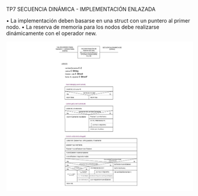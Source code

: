 ﻿TP7 SECUENCIA DINÁMICA - IMPLEMENTACIÓN ENLAZADA

• La implementación deben basarse en una struct con un puntero al primer
nodo.
• La reserva de memoria para los nodos debe realizarse dinámicamente con
el operador new.

![](https://github.com/Yamil2017/AED/blob/master/images/ReadmeSecDinLink.jpg)
